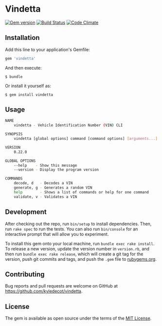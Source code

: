 # Vindetta
[![Gem version](http://img.shields.io/gem/v/vindetta.svg)](http://rubygems.org/gems/vindetta)
[![Build Status](https://travis-ci.org/kyledecot/vindetta.svg?branch=master)](https://travis-ci.org/kyledecot/vindetta)
[![Code Climate](https://codeclimate.com/github/kyledecot/vindetta/badges/gpa.svg)](https://codeclimate.com/github/kyledecot/vindetta)

## Installation

Add this line to your application's Gemfile:

```ruby
gem 'vindetta'
```

And then execute:

    $ bundle

Or install it yourself as:

    $ gem install vindetta

## Usage

```bash
NAME
    vindetta - Vehicle Identification Number (VIN) CLI

SYNOPSIS
    vindetta [global options] command [command options] [arguments...]

VERSION
    0.22.0

GLOBAL OPTIONS
    --help    - Show this message
    --version - Display the program version

COMMANDS
    decode, d   - Decodes a VIN
    generate, g - Generates a random VIN
    help        - Shows a list of commands or help for one command
    validate, v - Validates a VIN
```

## Development

After checking out the repo, run `bin/setup` to install dependencies. Then, run `rake spec` to run the tests. You can also run `bin/console` for an interactive prompt that will allow you to experiment.

To install this gem onto your local machine, run `bundle exec rake install`. To release a new version, update the version number in `version.rb`, and then run `bundle exec rake release`, which will create a git tag for the version, push git commits and tags, and push the `.gem` file to [rubygems.org](https://rubygems.org).

## Contributing

Bug reports and pull requests are welcome on GitHub at https://github.com/kyledecot/vindetta.

## License

The gem is available as open source under the terms of the [MIT License](http://opensource.org/licenses/MIT).
